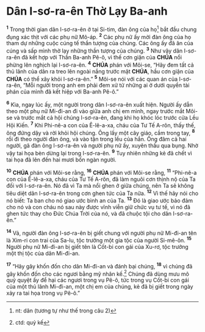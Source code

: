 # Dân I-sơ-ra-ên Thờ Lạy Ba-anh
<sup><b>1</b></sup> Trong thời gian dân I-sơ-ra-ên ở tại Si-tim, đàn ông của họ[^1-f32d5d47-370f-4481-8165-dada14edf542] bắt đầu chung đụng xác thịt với các phụ nữ Mô-áp. <sup><b>2</b></sup> Các phụ nữ ấy mời đàn ông của họ tham dự những cuộc cúng tế thần tượng của chúng. Các ông ấy đã ăn của cúng và sấp mình thờ lạy những thần tượng của chúng. <sup><b>3</b></sup> Như vậy dân I-sơ-ra-ên đã kết hợp với Thần Ba-anh Pê-ô, vì thế cơn giận của **CHÚA** nổi phừng lên nghịch lại I-sơ-ra-ên. <sup><b>4</b></sup> **CHÚA** phán với Môi-se, “Hãy đem tất cả thủ lãnh của dân ra treo lên ngoài nắng trước mặt **CHÚA**, hầu cơn giận của **CHÚA** có thể xây khỏi I-sơ-ra-ên.” <sup><b>5</b></sup> Môi-se nói với các quan án của I-sơ-ra-ên, “Mỗi người trong anh em phải đem xử tử những ai ở dưới quyền tài phán của mình đã kết hiệp với Ba-anh Pê-ô.”

<sup><b>6</b></sup> Kìa, ngay lúc ấy, một người trong dân I-sơ-ra-ên xuất hiện. Người ấy dẫn theo một phụ nữ Mi-đi-an đi vào giữa anh chị em mình, ngay trước mắt Môi-se và trước mắt cả hội chúng I-sơ-ra-ên, đang khi họ khóc lóc trước cửa Lều Hội Kiến. <sup><b>7</b></sup> Khi Phi-nê-a con của Ê-lê-a-xa, cháu của Tư Tế A-rôn, thấy thế, ông đứng dậy và rời khỏi hội chúng. Ông lấy một cây giáo, cầm trong tay, <sup><b>8</b></sup> rồi đi theo người đàn ông, và vào tận trong lều của hắn. Ông đâm cả hai người, gã đàn ông I-sơ-ra-ên và người phụ nữ ấy, xuyên thấu qua bụng. Nhờ vậy tai họa bèn dừng lại trong I-sơ-ra-ên. <sup><b>9</b></sup> Tuy nhiên những kẻ đã chết vì tai họa đã lên đến hai mươi bốn ngàn người.

<sup><b>10</b></sup> **CHÚA** phán với Môi-se rằng, <sup><b>16</b></sup> **CHÚA** phán với Môi-se rằng, <sup><b>11</b></sup> “Phi-nê-a con của Ê-lê-a-xa, cháu của Tư Tế A-rôn, đã làm nguôi cơn thịnh nộ của Ta đối với I-sơ-ra-ên. Nó đã vì Ta mà nổi ghen ở giữa chúng, nên Ta sẽ không tiêu diệt dân I-sơ-ra-ên trong cơn ghen tức của Ta nữa. <sup><b>12</b></sup> Vì thế hãy nói cho nó biết: Ta ban cho nó giao ước bình an của Ta. <sup><b>13</b></sup> Đó là giao ước bảo đảm cho nó và con cháu nó sau này được vĩnh viễn giữ chức vụ tư tế, vì nó đã ghen tức thay cho Đức Chúa Trời của nó, và đã chuộc tội cho dân I-sơ-ra-ên.”

<sup><b>14</b></sup> Vả, người đàn ông I-sơ-ra-ên bị giết chung với người phụ nữ Mi-đi-an tên là Xim-ri con trai của Sa-lu, tộc trưởng một gia tộc của người Si-mê-ôn. <sup><b>15</b></sup> Người phụ nữ Mi-đi-an bị giết tên là Cốt-bi con gái của Xu-rơ, tộc trưởng một thị tộc của dân Mi-đi-an.

<sup><b>17</b></sup> “Hãy gây khốn đốn cho dân Mi-đi-an và đánh bại chúng, <sup><b>18</b></sup> vì chúng đã gây khốn đốn cho các ngươi bằng mỹ nhân kế.[^2-f32d5d47-370f-4481-8165-dada14edf542] Chúng đã dùng mưu mô quỷ quyệt ấy để hại các ngươi trong vụ Pê-ô, tức trong vụ Cốt-bi con gái của một thủ lãnh Mi-đi-an, một chị em của chúng, kẻ đã bị giết trong ngày xảy ra tai họa trong vụ Pê-ô.”

[^1-f32d5d47-370f-4481-8165-dada14edf542]: nt: dân (tương tự như thế trong câu 2)
[^2-f32d5d47-370f-4481-8165-dada14edf542]: ctd: quỷ kế
